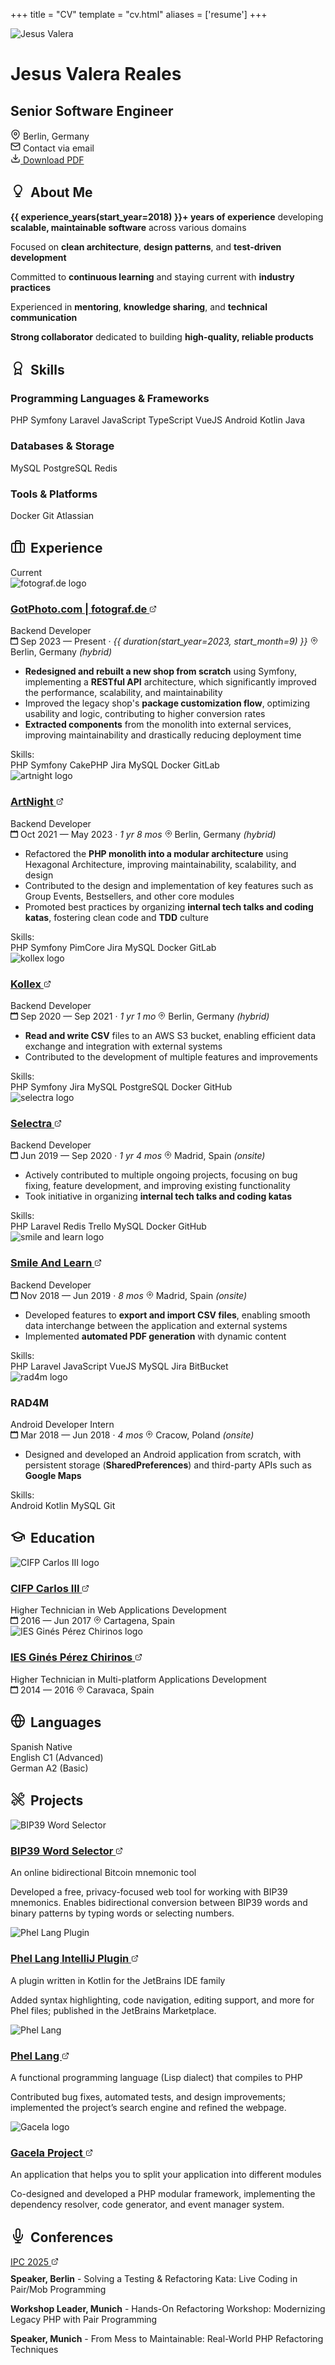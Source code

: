 +++
title = "CV"
template = "cv.html"
aliases = ['resume']
+++

<div class="cv-header">
    <div class="profile-photo">
        <img src="/assets/images/profile/jesus-150.webp" alt="Jesus Valera" />
    </div>
    <h1 class="profile-name">Jesus Valera Reales</h1>
    <h2 class="profile-title">Senior Software Engineer</h2>
    <div class="contact-info">
        <div class="contact-item">
            <svg xmlns="http://www.w3.org/2000/svg" width="16" height="16" viewBox="0 0 24 24" fill="none" stroke="currentColor" stroke-width="2" stroke-linecap="round" stroke-linejoin="round">
                <path d="M21 10c0 7-9 13-9 13s-9-6-9-13a9 9 0 0 1 18 0z"/>
                <circle cx="12" cy="10" r="3"/>
            </svg>
            <span>Berlin, Germany</span>
        </div>
        <div class="contact-item">
            <svg xmlns="http://www.w3.org/2000/svg" width="16" height="16" viewBox="0 0 24 24" fill="none" stroke="currentColor" stroke-width="2" stroke-linecap="round" stroke-linejoin="round">
                <path d="M4 4h16c1.1 0 2 .9 2 2v12c0 1.1-.9 2-2 2H4c-1.1 0-2-.9-2-2V6c0-1.1.9-2 2-2z"/>
                <polyline points="22,6 12,13 2,6"/>
            </svg>
            <span class="email-protected" data-email="bWVAamVzdXN2YWxlcmEuZGV2">Contact via email</span>
        </div>
    </div>
    <div class="download-section">
        <a href="/assets/documents/Jesus-Valera-Reales-CV.pdf" download="Jesus-Valera-Reales-CV.pdf" class="download-button">
            <svg xmlns="http://www.w3.org/2000/svg" width="16" height="16" viewBox="0 0 24 24" fill="none" stroke="currentColor" stroke-width="2" stroke-linecap="round" stroke-linejoin="round">
                <path d="M21 15v4a2 2 0 0 1-2 2H5a2 2 0 0 1-2-2v-4"/>
                <polyline points="7,10 12,15 17,10"/>
                <line x1="12" y1="15" x2="12" y2="3"/>
            </svg>
            Download PDF
        </a>
    </div>
</div>

## <svg xmlns="http://www.w3.org/2000/svg" width="24" height="24" viewBox="0 0 24 24" fill="none" stroke="currentColor" stroke-width="2" stroke-linecap="round" stroke-linejoin="round" style="display: inline-block; vertical-align: -0.1rem; margin-right: 0.5rem;"><path d="M9 21h6"></path><path d="M12 17v4"></path><path d="M12 3C8.686 3 6 5.686 6 9c0 2.25 1.5 4.5 3 6v2h6v-2c1.5-1.5 3-3.75 3-6 0-3.314-2.686-6-6-6z"></path></svg>About Me

<div class="about-me-card">
  <div class="timeline-card">
    <div class="about-me-content">
      <p><strong>{{ experience_years(start_year=2018) }}+ years of experience</strong> developing <strong>scalable, maintainable software</strong> across various domains</p>
      <p>Focused on <strong>clean architecture</strong>, <strong>design patterns</strong>, and <strong>test-driven development</strong></p>
      <p>Committed to <strong>continuous learning</strong> and staying current with <strong>industry practices</strong></p>
      <p>Experienced in <strong>mentoring</strong>, <strong>knowledge sharing</strong>, and <strong>technical communication</strong></p>
      <p><strong>Strong collaborator</strong> dedicated to building <strong>high-quality, reliable products</strong></p>
    </div>
  </div>
</div>

## <svg xmlns="http://www.w3.org/2000/svg" width="24" height="24" viewBox="0 0 24 24" fill="none" stroke="currentColor" stroke-width="2" stroke-linecap="round" stroke-linejoin="round" style="display: inline-block; vertical-align: -0.1rem; margin-right: 0.5rem;"><circle cx="12" cy="8" r="6"/><path d="M15.477 12.89 17 22l-5-3-5 3 1.523-9.11"/></svg>Skills

<div class="about-me-card">
  <div class="timeline-card">
    <div class="skills-content">
      <div class="skills-category">
        <h3 class="skills-category-title">Programming Languages & Frameworks</h3>
        <div class="skill-tags">
          <span class="skill-tag">PHP</span>
          <span class="skill-tag">Symfony</span>
          <span class="skill-tag">Laravel</span>
          <span class="skill-tag">JavaScript</span>
          <span class="skill-tag">TypeScript</span>
          <span class="skill-tag">VueJS</span>
          <span class="skill-tag">Android</span>
          <span class="skill-tag">Kotlin</span>
          <span class="skill-tag">Java</span>
        </div>
      </div>
      <div class="skills-category">
        <h3 class="skills-category-title">Databases & Storage</h3>
        <div class="skill-tags">
          <span class="skill-tag">MySQL</span>
          <span class="skill-tag">PostgreSQL</span>
          <span class="skill-tag">Redis</span>
        </div>
      </div>
      <div class="skills-category">
        <h3 class="skills-category-title">Tools & Platforms</h3>
        <div class="skill-tags">
          <span class="skill-tag">Docker</span>
          <span class="skill-tag">Git</span>
          <span class="skill-tag">Atlassian</span>
        </div>
      </div>
    </div>
  </div>
</div>

## <svg xmlns="http://www.w3.org/2000/svg" width="24" height="24" viewBox="0 0 24 24" fill="none" stroke="currentColor" stroke-width="2" stroke-linecap="round" stroke-linejoin="round" style="display: inline-block; vertical-align: -0.1rem; margin-right: 0.5rem;"><rect x="2" y="7" width="20" height="14" rx="2" ry="2"></rect><path d="M16 21V5a2 2 0 0 0-2-2h-4a2 2 0 0 0-2 2v16"></path></svg>Experience

<div class="timeline-items">
  <div class="timeline-item">
    <div class="timeline-card">
      <span class="absolute top-4 right-6 py-1 px-3 bg-green-100 dark:bg-green-900 text-green-800 dark:text-green-200 text-xs font-semibold rounded-full z-10">Current</span>
      <div class="timeline-header">
        <img src="/cv/fotograf.webp" alt="fotograf.de logo" class="company-logo">
        <div class="timeline-info">
          <h3 class="company-name">
            <a href="https://www.gotphoto.com/" target="_blank">GotPhoto.com | fotograf.de
              <svg xmlns="http://www.w3.org/2000/svg" width="12" height="12" viewBox="0 0 24 24" fill="none" stroke="currentColor" stroke-width="2" stroke-linecap="round" stroke-linejoin="round" class="external-link-icon">
                <path d="M18 13v6a2 2 0 0 1-2 2H5a2 2 0 0 1-2-2V8a2 2 0 0 1 2-2h6"></path>
                <polyline points="15,3 21,3 21,9"></polyline>
                <line x1="10" y1="14" x2="21" y2="3"></line>
              </svg>
            </a>
          </h3>
          <div class="job-role">Backend Developer</div>
        </div>
      </div>
      <div class="job-meta">
        <span class="job-date">
          <svg xmlns="http://www.w3.org/2000/svg" width="12px" height="12px" viewBox="0 0 20 20">
            <g stroke="none" stroke-width="1" fill="none" fill-rule="evenodd">
              <g transform="translate(-300, -2799)" fill="currentColor">
                <g transform="translate(56, 160)">
                  <path d="M262,2656 C262,2656.552 261.552,2657 261,2657 L247,2657 C246.448,2657 246,2656.552 246,2656 L246,2646 C246,2645.448 246.448,2645 247,2645 L261,2645 C261.552,2645 262,2645.448 262,2646 L262,2656 Z M262,2641 L262,2640 C262,2639.448 261.552,2639 261,2639 C260.448,2639 260,2639.448 260,2640 L260,2641 L255,2641 L255,2640 C255,2639.448 254.552,2639 254,2639 C253.448,2639 253,2639.448 253,2640 L253,2641 L248,2641 L248,2640 C248,2639.448 247.552,2639 247,2639 C246.448,2639 246,2639.448 246,2640 L246,2641 C244.895,2641 244,2641.895 244,2643 L244,2657 C244,2658.104 244.895,2659 246,2659 L262,2659 C263.105,2659 264,2658.104 264,2657 L264,2643 C264,2641.895 263.105,2641 262,2641 L262,2641 Z"></path>
                </g>
              </g>
            </g>
          </svg>
          Sep 2023 — Present · <i>{{ duration(start_year=2023, start_month=9) }}</i>
        </span>
        <span class="job-location">
          <svg xmlns="http://www.w3.org/2000/svg" width="12px" height="12px" viewBox="0 0 24 24" fill="none">
            <path stroke="currentColor" stroke-width="2" stroke-linecap="round" stroke-linejoin="round" d="M21 10c0 7-9 13-9 13s-9-6-9-13a9 9 0 0 1 18 0z"/>
            <circle cx="12" cy="10" r="3" stroke="currentColor" stroke-width="2" fill="none"/>
          </svg>
          Berlin, Germany <i>(hybrid)</i>
        </span>
      </div>
      <div class="job-description">
        <ul>
          <li><strong>Redesigned and rebuilt a new shop from scratch</strong> using Symfony, implementing a <strong>RESTful API</strong> architecture, which significantly improved the performance, scalability, and maintainability</li>
          <li>Improved the legacy shop's <strong>package customization flow</strong>, optimizing usability and logic, contributing to higher conversion rates</li>
          <li><strong>Extracted components</strong> from the monolith into external services, improving maintainability and drastically reducing deployment time</li>
        </ul>
      </div>
      <div class="job-skills">
        <span class="skills-label">Skills:</span>
        <div class="skill-tags">
          <span class="skill-tag">PHP</span>
          <span class="skill-tag">Symfony</span>
          <span class="skill-tag">CakePHP</span>
          <span class="skill-tag">Jira</span>
          <span class="skill-tag">MySQL</span>
          <span class="skill-tag">Docker</span>
          <span class="skill-tag">GitLab</span>
        </div>
      </div>
    </div>
  </div>
  <div class="timeline-item">
    <div class="timeline-card">
      <div class="timeline-header">
        <img src="/cv/artnight.webp" alt="artnight logo" class="company-logo">
        <div class="timeline-info">
          <h3 class="company-name">
            <a href="https://www.artnight.com/" target="_blank">ArtNight
              <svg xmlns="http://www.w3.org/2000/svg" width="12" height="12" viewBox="0 0 24 24" fill="none" stroke="currentColor" stroke-width="2" stroke-linecap="round" stroke-linejoin="round" class="external-link-icon">
                <path d="M18 13v6a2 2 0 0 1-2 2H5a2 2 0 0 1-2-2V8a2 2 0 0 1 2-2h6"></path>
                <polyline points="15,3 21,3 21,9"></polyline>
                <line x1="10" y1="14" x2="21" y2="3"></line>
              </svg>
            </a>
          </h3>
          <div class="job-role">Backend Developer</div>
        </div>
      </div>
      <div class="job-meta">
        <span class="job-date">
          <svg xmlns="http://www.w3.org/2000/svg" width="12px" height="12px" viewBox="0 0 20 20">
            <g stroke="none" stroke-width="1" fill="none" fill-rule="evenodd">
              <g transform="translate(-300, -2799)" fill="currentColor">
                <g transform="translate(56, 160)">
                  <path d="M262,2656 C262,2656.552 261.552,2657 261,2657 L247,2657 C246.448,2657 246,2656.552 246,2656 L246,2646 C246,2645.448 246.448,2645 247,2645 L261,2645 C261.552,2645 262,2645.448 262,2646 L262,2656 Z M262,2641 L262,2640 C262,2639.448 261.552,2639 261,2639 C260.448,2639 260,2639.448 260,2640 L260,2641 L255,2641 L255,2640 C255,2639.448 254.552,2639 254,2639 C253.448,2639 253,2639.448 253,2640 L253,2641 L248,2641 L248,2640 C248,2639.448 247.552,2639 247,2639 C246.448,2639 246,2639.448 246,2640 L246,2641 C244.895,2641 244,2641.895 244,2643 L244,2657 C244,2658.104 244.895,2659 246,2659 L262,2659 C263.105,2659 264,2658.104 264,2657 L264,2643 C264,2641.895 263.105,2641 262,2641 L262,2641 Z"></path>
                </g>
              </g>
            </g>
          </svg>
          Oct 2021 — May 2023 · <i>1 yr 8 mos</i>
        </span>
        <span class="job-location">
          <svg xmlns="http://www.w3.org/2000/svg" width="12px" height="12px" viewBox="0 0 24 24" fill="none">
            <path stroke="currentColor" stroke-width="2" stroke-linecap="round" stroke-linejoin="round" d="M21 10c0 7-9 13-9 13s-9-6-9-13a9 9 0 0 1 18 0z"/>
            <circle cx="12" cy="10" r="3" stroke="currentColor" stroke-width="2" fill="none"/>
          </svg>
          Berlin, Germany <i>(hybrid)</i>
        </span>
      </div>
      <div class="job-description">
        <ul>
          <li>Refactored the <strong>PHP monolith into a modular architecture</strong> using Hexagonal Architecture, improving maintainability, scalability, and design</li>
          <li>Contributed to the design and implementation of key features such as Group Events, Bestsellers, and other core modules</li>
          <li>Promoted best practices by organizing <strong>internal tech talks and coding katas</strong>, fostering clean code and <strong>TDD</strong> culture</li>
        </ul>
      </div>
      <div class="job-skills">
        <span class="skills-label">Skills:</span>
        <div class="skill-tags">
          <span class="skill-tag">PHP</span>
          <span class="skill-tag">Symfony</span>
          <span class="skill-tag">PimCore</span>
          <span class="skill-tag">Jira</span>
          <span class="skill-tag">MySQL</span>
          <span class="skill-tag">Docker</span>
          <span class="skill-tag">GitLab</span>
        </div>
      </div>
    </div>
  </div>
  <div class="timeline-item">
    <div class="timeline-card">
      <div class="timeline-header">
        <img src="/cv/kollex.webp" alt="kollex logo" class="company-logo">
        <div class="timeline-info">
          <h3 class="company-name">
            <a href="https://www.kollex.de/" target="_blank">Kollex
              <svg xmlns="http://www.w3.org/2000/svg" width="12" height="12" viewBox="0 0 24 24" fill="none" stroke="currentColor" stroke-width="2" stroke-linecap="round" stroke-linejoin="round" class="external-link-icon">
                <path d="M18 13v6a2 2 0 0 1-2 2H5a2 2 0 0 1-2-2V8a2 2 0 0 1 2-2h6"></path>
                <polyline points="15,3 21,3 21,9"></polyline>
                <line x1="10" y1="14" x2="21" y2="3"></line>
              </svg>
            </a>
          </h3>
          <div class="job-role">Backend Developer</div>
        </div>
      </div>
      <div class="job-meta">
        <span class="job-date">
          <svg xmlns="http://www.w3.org/2000/svg" width="12px" height="12px" viewBox="0 0 20 20">
            <g stroke="none" stroke-width="1" fill="none" fill-rule="evenodd">
              <g transform="translate(-300, -2799)" fill="currentColor">
                <g transform="translate(56, 160)">
                  <path d="M262,2656 C262,2656.552 261.552,2657 261,2657 L247,2657 C246.448,2657 246,2656.552 246,2656 L246,2646 C246,2645.448 246.448,2645 247,2645 L261,2645 C261.552,2645 262,2645.448 262,2646 L262,2656 Z M262,2641 L262,2640 C262,2639.448 261.552,2639 261,2639 C260.448,2639 260,2639.448 260,2640 L260,2641 L255,2641 L255,2640 C255,2639.448 254.552,2639 254,2639 C253.448,2639 253,2639.448 253,2640 L253,2641 L248,2641 L248,2640 C248,2639.448 247.552,2639 247,2639 C246.448,2639 246,2639.448 246,2640 L246,2641 C244.895,2641 244,2641.895 244,2643 L244,2657 C244,2658.104 244.895,2659 246,2659 L262,2659 C263.105,2659 264,2658.104 264,2657 L264,2643 C264,2641.895 263.105,2641 262,2641 L262,2641 Z"></path>
                </g>
              </g>
            </g>
          </svg>
          Sep 2020 — Sep 2021 · <i>1 yr 1 mo</i>
        </span>
        <span class="job-location">
          <svg xmlns="http://www.w3.org/2000/svg" width="12px" height="12px" viewBox="0 0 24 24" fill="none">
            <path stroke="currentColor" stroke-width="2" stroke-linecap="round" stroke-linejoin="round" d="M21 10c0 7-9 13-9 13s-9-6-9-13a9 9 0 0 1 18 0z"/>
            <circle cx="12" cy="10" r="3" stroke="currentColor" stroke-width="2" fill="none"/>
          </svg>
          Berlin, Germany <i>(hybrid)</i>
        </span>
      </div>
      <div class="job-description">
        <ul>
          <li><strong>Read and write CSV</strong> files to an AWS S3 bucket, enabling efficient data exchange and integration with external systems</li>
          <li>Contributed to the development of multiple features and improvements</li>
        </ul>
      </div>
      <div class="job-skills">
        <span class="skills-label">Skills:</span>
        <div class="skill-tags">
          <span class="skill-tag">PHP</span>
          <span class="skill-tag">Symfony</span>
          <span class="skill-tag">Jira</span>
          <span class="skill-tag">MySQL</span>
          <span class="skill-tag">PostgreSQL</span>
          <span class="skill-tag">Docker</span>
          <span class="skill-tag">GitHub</span>
        </div>
      </div>
    </div>
  </div>
  <div class="timeline-item">
    <div class="timeline-card">
      <div class="timeline-header">
        <img src="/cv/selectra.webp" alt="selectra logo" class="company-logo">
        <div class="timeline-info">
          <h3 class="company-name">
            <a href="https://selectra.info/" target="_blank">Selectra
              <svg xmlns="http://www.w3.org/2000/svg" width="12" height="12" viewBox="0 0 24 24" fill="none" stroke="currentColor" stroke-width="2" stroke-linecap="round" stroke-linejoin="round" class="external-link-icon">
                <path d="M18 13v6a2 2 0 0 1-2 2H5a2 2 0 0 1-2-2V8a2 2 0 0 1 2-2h6"></path>
                <polyline points="15,3 21,3 21,9"></polyline>
                <line x1="10" y1="14" x2="21" y2="3"></line>
              </svg>
            </a>
          </h3>
          <div class="job-role">Backend Developer</div>
        </div>
      </div>
      <div class="job-meta">
        <span class="job-date">
          <svg xmlns="http://www.w3.org/2000/svg" width="12px" height="12px" viewBox="0 0 20 20">
            <g stroke="none" stroke-width="1" fill="none" fill-rule="evenodd">
              <g transform="translate(-300, -2799)" fill="currentColor">
                <g transform="translate(56, 160)">
                  <path d="M262,2656 C262,2656.552 261.552,2657 261,2657 L247,2657 C246.448,2657 246,2656.552 246,2656 L246,2646 C246,2645.448 246.448,2645 247,2645 L261,2645 C261.552,2645 262,2645.448 262,2646 L262,2656 Z M262,2641 L262,2640 C262,2639.448 261.552,2639 261,2639 C260.448,2639 260,2639.448 260,2640 L260,2641 L255,2641 L255,2640 C255,2639.448 254.552,2639 254,2639 C253.448,2639 253,2639.448 253,2640 L253,2641 L248,2641 L248,2640 C248,2639.448 247.552,2639 247,2639 C246.448,2639 246,2639.448 246,2640 L246,2641 C244.895,2641 244,2641.895 244,2643 L244,2657 C244,2658.104 244.895,2659 246,2659 L262,2659 C263.105,2659 264,2658.104 264,2657 L264,2643 C264,2641.895 263.105,2641 262,2641 L262,2641 Z"></path>
                </g>
              </g>
            </g>
          </svg>
          Jun 2019 — Sep 2020 · <i>1 yr 4 mos</i>
        </span>
        <span class="job-location">
          <svg xmlns="http://www.w3.org/2000/svg" width="12px" height="12px" viewBox="0 0 24 24" fill="none">
            <path stroke="currentColor" stroke-width="2" stroke-linecap="round" stroke-linejoin="round" d="M21 10c0 7-9 13-9 13s-9-6-9-13a9 9 0 0 1 18 0z"/>
            <circle cx="12" cy="10" r="3" stroke="currentColor" stroke-width="2" fill="none"/>
          </svg>
          Madrid, Spain <i>(onsite)</i>
        </span>
      </div>
      <div class="job-description">
        <ul>
          <li>Actively contributed to multiple ongoing projects, focusing on bug fixing, feature development, and improving existing functionality</li>
          <li>Took initiative in organizing <strong>internal tech talks and coding katas</strong></li>
        </ul>
      </div>
      <div class="job-skills">
        <span class="skills-label">Skills:</span>
        <div class="skill-tags">
          <span class="skill-tag">PHP</span>
          <span class="skill-tag">Laravel</span>
          <span class="skill-tag">Redis</span>
          <span class="skill-tag">Trello</span>
          <span class="skill-tag">MySQL</span>
          <span class="skill-tag">Docker</span>
          <span class="skill-tag">GitHub</span>
        </div>
      </div>
    </div>
  </div>
  <div class="timeline-item">
    <div class="timeline-card">
      <div class="timeline-header">
        <img src="/cv/smile-and-learn.webp" alt="smile and learn logo" class="company-logo">
        <div class="timeline-info">
          <h3 class="company-name">
            <a href="https://www.smileandlearn.com/" target="_blank">Smile And Learn
              <svg xmlns="http://www.w3.org/2000/svg" width="12" height="12" viewBox="0 0 24 24" fill="none" stroke="currentColor" stroke-width="2" stroke-linecap="round" stroke-linejoin="round" class="external-link-icon">
                <path d="M18 13v6a2 2 0 0 1-2 2H5a2 2 0 0 1-2-2V8a2 2 0 0 1 2-2h6"></path>
                <polyline points="15,3 21,3 21,9"></polyline>
                <line x1="10" y1="14" x2="21" y2="3"></line>
              </svg>
            </a>
          </h3>
          <div class="job-role">Backend Developer</div>
        </div>
      </div>
      <div class="job-meta">
        <span class="job-date">
          <svg xmlns="http://www.w3.org/2000/svg" width="12px" height="12px" viewBox="0 0 20 20">
            <g stroke="none" stroke-width="1" fill="none" fill-rule="evenodd">
              <g transform="translate(-300, -2799)" fill="currentColor">
                <g transform="translate(56, 160)">
                  <path d="M262,2656 C262,2656.552 261.552,2657 261,2657 L247,2657 C246.448,2657 246,2656.552 246,2656 L246,2646 C246,2645.448 246.448,2645 247,2645 L261,2645 C261.552,2645 262,2645.448 262,2646 L262,2656 Z M262,2641 L262,2640 C262,2639.448 261.552,2639 261,2639 C260.448,2639 260,2639.448 260,2640 L260,2641 L255,2641 L255,2640 C255,2639.448 254.552,2639 254,2639 C253.448,2639 253,2639.448 253,2640 L253,2641 L248,2641 L248,2640 C248,2639.448 247.552,2639 247,2639 C246.448,2639 246,2639.448 246,2640 L246,2641 C244.895,2641 244,2641.895 244,2643 L244,2657 C244,2658.104 244.895,2659 246,2659 L262,2659 C263.105,2659 264,2658.104 264,2657 L264,2643 C264,2641.895 263.105,2641 262,2641 L262,2641 Z"></path>
                </g>
              </g>
            </g>
          </svg>
          Nov 2018 — Jun 2019 · <i>8 mos</i>
        </span>
        <span class="job-location">
          <svg xmlns="http://www.w3.org/2000/svg" width="12px" height="12px" viewBox="0 0 24 24" fill="none">
            <path stroke="currentColor" stroke-width="2" stroke-linecap="round" stroke-linejoin="round" d="M21 10c0 7-9 13-9 13s-9-6-9-13a9 9 0 0 1 18 0z"/>
            <circle cx="12" cy="10" r="3" stroke="currentColor" stroke-width="2" fill="none"/>
          </svg>
          Madrid, Spain <i>(onsite)</i>
        </span>
      </div>
      <div class="job-description">
        <ul>
          <li>Developed features to <strong>export and import CSV files</strong>, enabling smooth data interchange between the application and external systems</li>
          <li>Implemented <strong>automated PDF generation</strong> with dynamic content</li>
        </ul>
      </div>
      <div class="job-skills">
        <span class="skills-label">Skills:</span>
        <div class="skill-tags">
          <span class="skill-tag">PHP</span>
          <span class="skill-tag">Laravel</span>
          <span class="skill-tag">JavaScript</span>
          <span class="skill-tag">VueJS</span>
          <span class="skill-tag">MySQL</span>
          <span class="skill-tag">Jira</span>
          <span class="skill-tag">BitBucket</span>
        </div>
      </div>
    </div>
  </div>
  <div class="timeline-item">
    <div class="timeline-card">
      <div class="timeline-header">
        <img src="/cv/rad4m.webp" alt="rad4m logo" class="company-logo">
        <div class="timeline-info">
          <h3 class="company-name">RAD4M</h3>
          <div class="job-role">Android Developer Intern</div>
        </div>
      </div>
      <div class="job-meta">
        <span class="job-date">
          <svg xmlns="http://www.w3.org/2000/svg" width="12px" height="12px" viewBox="0 0 20 20">
            <g stroke="none" stroke-width="1" fill="none" fill-rule="evenodd">
              <g transform="translate(-300, -2799)" fill="currentColor">
                <g transform="translate(56, 160)">
                  <path d="M262,2656 C262,2656.552 261.552,2657 261,2657 L247,2657 C246.448,2657 246,2656.552 246,2656 L246,2646 C246,2645.448 246.448,2645 247,2645 L261,2645 C261.552,2645 262,2645.448 262,2646 L262,2656 Z M262,2641 L262,2640 C262,2639.448 261.552,2639 261,2639 C260.448,2639 260,2639.448 260,2640 L260,2641 L255,2641 L255,2640 C255,2639.448 254.552,2639 254,2639 C253.448,2639 253,2639.448 253,2640 L253,2641 L248,2641 L248,2640 C248,2639.448 247.552,2639 247,2639 C246.448,2639 246,2639.448 246,2640 L246,2641 C244.895,2641 244,2641.895 244,2643 L244,2657 C244,2658.104 244.895,2659 246,2659 L262,2659 C263.105,2659 264,2658.104 264,2657 L264,2643 C264,2641.895 263.105,2641 262,2641 L262,2641 Z"></path>
                </g>
              </g>
            </g>
          </svg>
          Mar 2018 — Jun 2018 · <i>4 mos</i>
        </span>
        <span class="job-location">
          <svg xmlns="http://www.w3.org/2000/svg" width="12px" height="12px" viewBox="0 0 24 24" fill="none">
            <path stroke="currentColor" stroke-width="2" stroke-linecap="round" stroke-linejoin="round" d="M21 10c0 7-9 13-9 13s-9-6-9-13a9 9 0 0 1 18 0z"/>
            <circle cx="12" cy="10" r="3" stroke="currentColor" stroke-width="2" fill="none"/>
          </svg>
          Cracow, Poland <i>(onsite)</i>
        </span>
      </div>
      <div class="job-description">
        <ul>
          <li>Designed and developed an Android application from scratch, with persistent storage (<strong>SharedPreferences</strong>) and third-party APIs such as <strong>Google Maps</strong></li>
        </ul>
      </div>
      <div class="job-skills">
        <span class="skills-label">Skills:</span>
        <div class="skill-tags">
          <span class="skill-tag">Android</span>
          <span class="skill-tag">Kotlin</span>
          <span class="skill-tag">MySQL</span>
          <span class="skill-tag">Git</span>
        </div>
      </div>
    </div>
  </div>
</div>

## <svg xmlns="http://www.w3.org/2000/svg" width="24" height="24" viewBox="0 0 24 24" fill="none" stroke="currentColor" stroke-width="2" stroke-linecap="round" stroke-linejoin="round" style="display: inline-block; vertical-align: -0.1rem; margin-right: 0.5rem;"><path d="M22 10v6M2 10l10-5 10 5-10 5z"/><path d="M6 12v5c3 3 9 3 12 0v-5"/></svg>Education

<div class="timeline-items">
  <div class="timeline-item">
    <div class="timeline-card">
      <div class="timeline-header">
        <img src="/cv/carlos.webp" alt="CIFP Carlos III logo" class="company-logo">
        <div class="timeline-info">
          <h3 class="company-name">
            <a href="https://cifpcarlos3.es/" target="_blank">CIFP Carlos III
              <svg xmlns="http://www.w3.org/2000/svg" width="12" height="12" viewBox="0 0 24 24" fill="none" stroke="currentColor" stroke-width="2" stroke-linecap="round" stroke-linejoin="round" class="external-link-icon">
                <path d="M18 13v6a2 2 0 0 1-2 2H5a2 2 0 0 1-2-2V8a2 2 0 0 1 2-2h6"></path>
                <polyline points="15,3 21,3 21,9"></polyline>
                <line x1="10" y1="14" x2="21" y2="3"></line>
              </svg>
            </a>
          </h3>
          <div class="job-role">Higher Technician in Web Applications Development</div>
        </div>
      </div>
      <div class="job-meta">
        <span class="job-date">
          <svg xmlns="http://www.w3.org/2000/svg" width="12px" height="12px" viewBox="0 0 20 20">
            <g stroke="none" stroke-width="1" fill="none" fill-rule="evenodd">
              <g transform="translate(-300, -2799)" fill="currentColor">
                <g transform="translate(56, 160)">
                  <path d="M262,2656 C262,2656.552 261.552,2657 261,2657 L247,2657 C246.448,2657 246,2656.552 246,2656 L246,2646 C246,2645.448 246.448,2645 247,2645 L261,2645 C261.552,2645 262,2645.448 262,2646 L262,2656 Z M262,2641 L262,2640 C262,2639.448 261.552,2639 261,2639 C260.448,2639 260,2639.448 260,2640 L260,2641 L255,2641 L255,2640 C255,2639.448 254.552,2639 254,2639 C253.448,2639 253,2639.448 253,2640 L253,2641 L248,2641 L248,2640 C248,2639.448 247.552,2639 247,2639 C246.448,2639 246,2639.448 246,2640 L246,2641 C244.895,2641 244,2641.895 244,2643 L244,2657 C244,2658.104 244.895,2659 246,2659 L262,2659 C263.105,2659 264,2658.104 264,2657 L264,2643 C264,2641.895 263.105,2641 262,2641 L262,2641 Z"></path>
                </g>
              </g>
            </g>
          </svg>
          2016 — Jun 2017
        </span>
        <span class="job-location">
          <svg xmlns="http://www.w3.org/2000/svg" width="12px" height="12px" viewBox="0 0 24 24" fill="none">
            <path stroke="currentColor" stroke-width="2" stroke-linecap="round" stroke-linejoin="round" d="M21 10c0 7-9 13-9 13s-9-6-9-13a9 9 0 0 1 18 0z"/>
            <circle cx="12" cy="10" r="3" stroke="currentColor" stroke-width="2" fill="none"/>
          </svg>
          Cartagena, Spain
        </span>
      </div>
    </div>
  </div>
  <div class="timeline-item">
    <div class="timeline-card">
      <div class="timeline-header">
        <img src="/cv/chirinos.webp" alt="IES Ginés Pérez Chirinos logo" class="company-logo">
        <div class="timeline-info">
        <h3 class="company-name">
            <a href="https://ieschirinos.eu/" target="_blank">IES Ginés Pérez Chirinos
              <svg xmlns="http://www.w3.org/2000/svg" width="12" height="12" viewBox="0 0 24 24" fill="none" stroke="currentColor" stroke-width="2" stroke-linecap="round" stroke-linejoin="round" class="external-link-icon">
                <path d="M18 13v6a2 2 0 0 1-2 2H5a2 2 0 0 1-2-2V8a2 2 0 0 1 2-2h6"></path>
                <polyline points="15,3 21,3 21,9"></polyline>
                <line x1="10" y1="14" x2="21" y2="3"></line>
              </svg>
            </a>
          </h3>
          <div class="job-role">Higher Technician in Multi-platform Applications Development</div>
        </div>
      </div>
      <div class="job-meta">
        <span class="job-date">
          <svg xmlns="http://www.w3.org/2000/svg" width="12px" height="12px" viewBox="0 0 20 20">
            <g stroke="none" stroke-width="1" fill="none" fill-rule="evenodd">
              <g transform="translate(-300, -2799)" fill="currentColor">
                <g transform="translate(56, 160)">
                  <path d="M262,2656 C262,2656.552 261.552,2657 261,2657 L247,2657 C246.448,2657 246,2656.552 246,2656 L246,2646 C246,2645.448 246.448,2645 247,2645 L261,2645 C261.552,2645 262,2645.448 262,2646 L262,2656 Z M262,2641 L262,2640 C262,2639.448 261.552,2639 261,2639 C260.448,2639 260,2639.448 260,2640 L260,2641 L255,2641 L255,2640 C255,2639.448 254.552,2639 254,2639 C253.448,2639 253,2639.448 253,2640 L253,2641 L248,2641 L248,2640 C248,2639.448 247.552,2639 247,2639 C246.448,2639 246,2639.448 246,2640 L246,2641 C244.895,2641 244,2641.895 244,2643 L244,2657 C244,2658.104 244.895,2659 246,2659 L262,2659 C263.105,2659 264,2658.104 264,2657 L264,2643 C264,2641.895 263.105,2641 262,2641 L262,2641 Z"></path>
                </g>
              </g>
            </g>
          </svg>
          2014 — 2016
        </span>
        <span class="job-location">
          <svg xmlns="http://www.w3.org/2000/svg" width="12px" height="12px" viewBox="0 0 24 24" fill="none">
            <path stroke="currentColor" stroke-width="2" stroke-linecap="round" stroke-linejoin="round" d="M21 10c0 7-9 13-9 13s-9-6-9-13a9 9 0 0 1 18 0z"/>
            <circle cx="12" cy="10" r="3" stroke="currentColor" stroke-width="2" fill="none"/>
          </svg>
          Caravaca, Spain
        </span>
      </div>
    </div>
  </div>
</div>

## <svg xmlns="http://www.w3.org/2000/svg" width="24" height="24" viewBox="0 0 24 24" fill="none" stroke="currentColor" stroke-width="2" stroke-linecap="round" stroke-linejoin="round" style="display: inline-block; vertical-align: -0.1rem; margin-right: 0.5rem;"><circle cx="12" cy="12" r="10"/><path d="M2 12h20M12 2a15.3 15.3 0 0 1 4 10 15.3 15.3 0 0 1-4 10 15.3 15.3 0 0 1-4-10 15.3 15.3 0 0 1 4-10z"/></svg>Languages

<div class="about-me-card">
  <div class="timeline-card">
    <div class="languages-content">
      <div class="language-items">
        <div class="language-item">
          <span class="language-name">Spanish</span>
          <span class="language-level">Native</span>
        </div>
        <div class="language-item">
          <span class="language-name">English</span>
          <span class="language-level">C1 (Advanced)</span>
        </div>
        <div class="language-item">
          <span class="language-name">German</span>
          <span class="language-level">A2 (Basic)</span>
        </div>
      </div>
    </div>
  </div>
</div>

## <svg xmlns="http://www.w3.org/2000/svg" width="24" height="24" viewBox="0 0 32 32" fill="none" stroke="currentColor" stroke-width="2" stroke-linecap="round" stroke-linejoin="round" style="display: inline-block; vertical-align: -0.1rem; margin-right: 0.5rem;"><path class="st0" d="M27.8,28.2L27.8,28.2c-1.3,1.3-3.3,1.3-4.6,0L17,22l4.6-4.6l6.2,6.2C29.1,24.8,29.1,26.9,27.8,28.2z"/><polygon class="st0" points="6.2,3.5 3.2,6.6 5.5,10.5 9.3,12.8 17.8,21.3 20.9,18.2 12.4,9.7 10.1,5.8 "/><path class="st1" d="M18.9,16.1l2.7-2.7c1.9,0.7,4.2,0.4,5.7-1.2c1.5-1.5,1.9-3.8,1.2-5.7l-2.6,2.6l-2.4-0.6l-0.6-2.4l2.6-2.6  c-1.9-0.7-4.2-0.4-5.7,1.2c-1.5,1.5-1.9,3.8-1.2,5.7l-2.7,2.7"/><path class="st1" d="M12.7,16.3l-2.3,2.3c-1.9-0.7-4.2-0.4-5.7,1.2c-1.5,1.5-1.9,3.8-1.2,5.7l2.6-2.6l2.4,0.6l0.6,2.4l-2.6,2.6  c1.9,0.7,4.2,0.4,5.7-1.2c1.5-1.5,1.9-3.8,1.2-5.7l2.4-2.4"/></svg>Projects

<div class="timeline-items">
  <div class="timeline-item">
    <div class="timeline-card">
      <div class="timeline-header" style="margin-bottom: 0;">
        <img src="/cv/bip39.webp" alt="BIP39 Word Selector" class="company-logo" loading="lazy">
        <div class="timeline-info">
          <h3 class="company-name">
            <a href="https://bip39.jesusvalera.dev/" target="_blank" rel="noopener noreferrer">BIP39 Word Selector
              <svg xmlns="http://www.w3.org/2000/svg" width="12" height="12" viewBox="0 0 24 24" fill="none" stroke="currentColor" stroke-width="2" stroke-linecap="round" stroke-linejoin="round" class="external-link-icon">
                <path d="M18 13v6a2 2 0 0 1-2 2H5a2 2 0 0 1-2-2V8a2 2 0 0 1 2-2h6"></path>
                <polyline points="15,3 21,3 21,9"></polyline>
                <line x1="10" y1="14" x2="21" y2="3"></line>
              </svg>
            </a>
          </h3>
          <div class="job-role">An online bidirectional Bitcoin mnemonic tool</div>
        </div>
      </div>
      <div class="job-description">
        <p>Developed a free, privacy-focused web tool for working with BIP39 mnemonics. Enables bidirectional conversion between BIP39 words and binary patterns by typing words or selecting numbers.</p>
      </div>
    </div>
  </div>
  <div class="timeline-item">
    <div class="timeline-card">
      <div class="timeline-header" style="margin-bottom: 0;">
        <img src="/cv/phel-plugin.webp" alt="Phel Lang Plugin" class="company-logo" loading="lazy">
        <div class="timeline-info">
          <h3 class="company-name">
            <a href="https://plugins.jetbrains.com/plugin/28459-phel-lang/" target="_blank" rel="noopener noreferrer">Phel Lang IntelliJ Plugin
              <svg xmlns="http://www.w3.org/2000/svg" width="12" height="12" viewBox="0 0 24 24" fill="none" stroke="currentColor" stroke-width="2" stroke-linecap="round" stroke-linejoin="round" class="external-link-icon">
                <path d="M18 13v6a2 2 0 0 1-2 2H5a2 2 0 0 1-2-2V8a2 2 0 0 1 2-2h6"></path>
                <polyline points="15,3 21,3 21,9"></polyline>
                <line x1="10" y1="14" x2="21" y2="3"></line>
              </svg>
            </a>
          </h3>
          <div class="job-role">A plugin written in Kotlin for the JetBrains IDE family</div>
        </div>
      </div>
      <div class="job-description">
        <p>Added syntax highlighting, code navigation, editing support, and more for Phel files; published in the JetBrains Marketplace.</p>
      </div>
    </div>
  </div>
  <div class="timeline-item">
    <div class="timeline-card">
      <div class="timeline-header" style="margin-bottom: 0;">
        <img src="/cv/phel.webp" alt="Phel Lang" class="company-logo" loading="lazy">
        <div class="timeline-info">
          <h3 class="company-name">
            <a href="https://phel-lang.org/" target="_blank" rel="noopener noreferrer">Phel Lang
              <svg xmlns="http://www.w3.org/2000/svg" width="12" height="12" viewBox="0 0 24 24" fill="none" stroke="currentColor" stroke-width="2" stroke-linecap="round" stroke-linejoin="round" class="external-link-icon">
                <path d="M18 13v6a2 2 0 0 1-2 2H5a2 2 0 0 1-2-2V8a2 2 0 0 1 2-2h6"></path>
                <polyline points="15,3 21,3 21,9"></polyline>
                <line x1="10" y1="14" x2="21" y2="3"></line>
              </svg>
            </a>
          </h3>
          <div class="job-role">A functional programming language (Lisp dialect) that compiles to PHP</div>
        </div>
      </div>
      <div class="job-description">
        <p>Contributed bug fixes, automated tests, and design improvements; implemented the project’s search engine and refined the webpage.</p>
      </div>
    </div>
  </div>
  <div class="timeline-item">
    <div class="timeline-card">
      <div class="timeline-header" style="margin-bottom: 0;">
        <img src="/cv/gacela.webp" alt="Gacela logo" class="company-logo" loading="lazy">
        <div class="timeline-info">
          <h3 class="company-name">
            <a href="https://gacela-project.com/" target="_blank" rel="noopener noreferrer">Gacela Project
              <svg xmlns="http://www.w3.org/2000/svg" width="12" height="12" viewBox="0 0 24 24" fill="none" stroke="currentColor" stroke-width="2" stroke-linecap="round" stroke-linejoin="round" class="external-link-icon">
                <path d="M18 13v6a2 2 0 0 1-2 2H5a2 2 0 0 1-2-2V8a2 2 0 0 1 2-2h6"></path>
                <polyline points="15,3 21,3 21,9"></polyline>
                <line x1="10" y1="14" x2="21" y2="3"></line>
              </svg>
            </a>
          </h3>
          <div class="job-role">An application that helps you to split your application into different modules</div>
        </div>
      </div>
      <div class="job-description">
        <p>Co-designed and developed a PHP modular framework, implementing the dependency resolver, code generator, and event manager system.</p>
      </div>
    </div>
  </div>
</div>

## <svg xmlns="http://www.w3.org/2000/svg" width="24" height="24" viewBox="0 0 24 24" fill="none" stroke="currentColor" stroke-width="2" stroke-linecap="round" stroke-linejoin="round" style="display: inline-block; vertical-align: -0.1rem; margin-right: 0.5rem;"><path d="M12 1a3 3 0 0 0-3 3v8a3 3 0 0 0 6 0V4a3 3 0 0 0-3-3z"/><path d="M19 10v2a7 7 0 0 1-14 0v-2"/><line x1="12" y1="19" x2="12" y2="23"/><line x1="8" y1="23" x2="16" y2="23"/></svg>Conferences

<div class="about-me-card">
  <div class="timeline-card">
    <div class="about-me-content">
      <a class="text-2xl font-semibold inline-flex items-center gap-1" href="https://phpconference.com/speaker/valera-reales-jesus/" target="_blank" rel="noopener noreferrer"><abbr title="International PHP Conference">IPC</abbr> 2025
        <svg xmlns="http://www.w3.org/2000/svg" width="12" height="12" viewBox="0 0 24 24" fill="none" stroke="currentColor" stroke-width="2" stroke-linecap="round" stroke-linejoin="round" class="external-link-icon">
          <path d="M18 13v6a2 2 0 0 1-2 2H5a2 2 0 0 1-2-2V8a2 2 0 0 1 2-2h6"></path>
          <polyline points="15,3 21,3 21,9"></polyline>
          <line x1="10" y1="14" x2="21" y2="3"></line>
        </svg>
      </a>
      <p style="margin-top: 10px"><strong>Speaker, Berlin</strong> - Solving a Testing & Refactoring Kata: Live Coding in Pair/Mob Programming</p>
      <p><strong>Workshop Leader, Munich</strong> - Hands-On Refactoring Workshop: Modernizing Legacy PHP with Pair Programming</p>
      <p><strong>Speaker, Munich</strong> - From Mess to Maintainable: Real-World PHP Refactoring Techniques</p>
    </div>
  </div>
</div>
